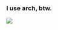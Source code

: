 ### I use arch, btw.

![](https://i.pinimg.com/originals/1a/d0/be/1ad0bef858d6a0224e953c483de534c8.gif)
<!--### I like Tohno Akiha 👢 -->

<!--
**Sberm/Sberm** is a ✨ _special_ ✨ repository because its `README.md` (this file) appears on your GitHub profile.

Here are some ideas to get you started:

- 🔭 I’m currently working on ...
- 🌱 I’m currently learning ...
- 👯 I’m looking to collaborate on ...
- 🤔 I’m looking for help with ...
- 💬 Ask me about ...
- 📫 How to reach me: ...
- 😄 Pronouns: ...
- ⚡ Fun fact: ...
-->
